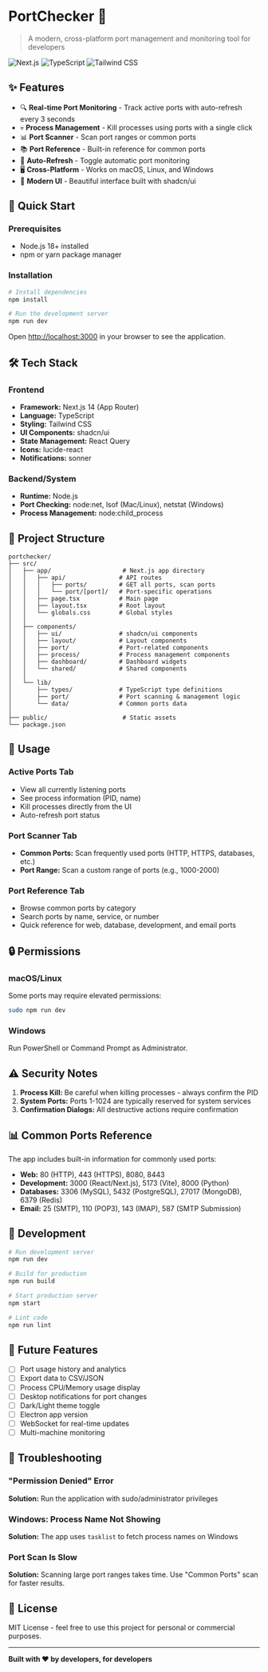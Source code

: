 # PortChecker 🔌

> A modern, cross-platform port management and monitoring tool for developers

![Next.js](https://img.shields.io/badge/Next.js-14-black)
![TypeScript](https://img.shields.io/badge/TypeScript-5-blue)
![Tailwind CSS](https://img.shields.io/badge/Tailwind-3-cyan)

## ✨ Features

- 🔍 **Real-time Port Monitoring** - Track active ports with auto-refresh every 3 seconds
- 💀 **Process Management** - Kill processes using ports with a single click
- 📊 **Port Scanner** - Scan port ranges or common ports
- 📚 **Port Reference** - Built-in reference for common ports
- 🔄 **Auto-Refresh** - Toggle automatic port monitoring
- 🖥️ **Cross-Platform** - Works on macOS, Linux, and Windows
- 🎨 **Modern UI** - Beautiful interface built with shadcn/ui

## 🚀 Quick Start

### Prerequisites

- Node.js 18+ installed
- npm or yarn package manager

### Installation

```bash
# Install dependencies
npm install

# Run the development server
npm run dev
```

Open [http://localhost:3000](http://localhost:3000) in your browser to see the application.

## 🛠️ Tech Stack

### Frontend
- **Framework:** Next.js 14 (App Router)
- **Language:** TypeScript
- **Styling:** Tailwind CSS
- **UI Components:** shadcn/ui
- **State Management:** React Query
- **Icons:** lucide-react
- **Notifications:** sonner

### Backend/System
- **Runtime:** Node.js
- **Port Checking:** node:net, lsof (Mac/Linux), netstat (Windows)
- **Process Management:** node:child_process

## 📁 Project Structure

```
portchecker/
├── src/
│   ├── app/                    # Next.js app directory
│   │   ├── api/               # API routes
│   │   │   ├── ports/         # GET all ports, scan ports
│   │   │   └── port/[port]/   # Port-specific operations
│   │   ├── page.tsx           # Main page
│   │   ├── layout.tsx         # Root layout
│   │   └── globals.css        # Global styles
│   │
│   ├── components/
│   │   ├── ui/                # shadcn/ui components
│   │   ├── layout/            # Layout components
│   │   ├── port/              # Port-related components
│   │   ├── process/           # Process management components
│   │   ├── dashboard/         # Dashboard widgets
│   │   └── shared/            # Shared components
│   │
│   └── lib/
│       ├── types/             # TypeScript type definitions
│       ├── port/              # Port scanning & management logic
│       └── data/              # Common ports data
│
├── public/                     # Static assets
└── package.json
```

## 🎯 Usage

### Active Ports Tab
- View all currently listening ports
- See process information (PID, name)
- Kill processes directly from the UI
- Auto-refresh port status

### Port Scanner Tab
- **Common Ports:** Scan frequently used ports (HTTP, HTTPS, databases, etc.)
- **Port Range:** Scan a custom range of ports (e.g., 1000-2000)

### Port Reference Tab
- Browse common ports by category
- Search ports by name, service, or number
- Quick reference for web, database, development, and email ports

## 🔒 Permissions

### macOS/Linux
Some ports may require elevated permissions:
```bash
sudo npm run dev
```

### Windows
Run PowerShell or Command Prompt as Administrator.

## ⚠️ Security Notes

1. **Process Kill:** Be careful when killing processes - always confirm the PID
2. **System Ports:** Ports 1-1024 are typically reserved for system services
3. **Confirmation Dialogs:** All destructive actions require confirmation

## 📊 Common Ports Reference

The app includes built-in information for commonly used ports:

- **Web:** 80 (HTTP), 443 (HTTPS), 8080, 8443
- **Development:** 3000 (React/Next.js), 5173 (Vite), 8000 (Python)
- **Databases:** 3306 (MySQL), 5432 (PostgreSQL), 27017 (MongoDB), 6379 (Redis)
- **Email:** 25 (SMTP), 110 (POP3), 143 (IMAP), 587 (SMTP Submission)

## 🧪 Development

```bash
# Run development server
npm run dev

# Build for production
npm run build

# Start production server
npm start

# Lint code
npm run lint
```

## 🚧 Future Features

- [ ] Port usage history and analytics
- [ ] Export data to CSV/JSON
- [ ] Process CPU/Memory usage display
- [ ] Desktop notifications for port changes
- [ ] Dark/Light theme toggle
- [ ] Electron app version
- [ ] WebSocket for real-time updates
- [ ] Multi-machine monitoring

## 🐛 Troubleshooting

### "Permission Denied" Error
**Solution:** Run the application with sudo/administrator privileges

### Windows: Process Name Not Showing
**Solution:** The app uses `tasklist` to fetch process names on Windows

### Port Scan Is Slow
**Solution:** Scanning large port ranges takes time. Use "Common Ports" scan for faster results.

## 📝 License

MIT License - feel free to use this project for personal or commercial purposes.

---

**Built with ❤️ by developers, for developers**
